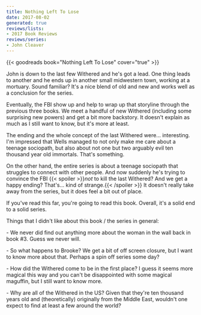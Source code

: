 ```yaml
---
title: Nothing Left To Lose
date: 2017-08-02
generated: true
reviews/lists:
- 2017 Book Reviews
reviews/series:
- John Cleaver
---
```

{{< goodreads book="Nothing Left To Lose" cover="true" >}}

John is down to the last few Withered and he's got a lead. One thing leads to another and he ends up in another small midwestern town, working at a mortuary. Sound familiar? It's a nice blend of old and new and works well as a conclusion for the series.  

Eventually, the FBI show up and help to wrap up that storyline through the previous three books. We meet a handful of new Withered (including some surprising new powers) and get a bit more backstory. It doesn't explain as much as I still want to know, but it's more at least.  

<!--more-->

The ending and the whole concept of the last Withered were... interesting. I'm impressed that Wells managed to not only make me care about a teenage sociopath, but also about not one but two arguably evil ten thousand year old immortals. That's something.  

On the other hand, the entire series is about a teenage sociopath that struggles to connect with other people. And now suddenly he's trying to convince the FBI  {{< spoiler >}}_not_ to kill the last Withered? And we get a happy ending? That's... kind of strange.{{< /spoiler >}}  It doesn't really take away from the series, but it does feel a bit out of place.  

If you've read this far, you're going to read this book. Overall, it's a solid end to a solid series.  

Things that I didn't like about this book / the series in general:  

\- We never did find out anything more about the woman in the wall back in book #3. Guess we never will.  

\- So what happens to Brooke? We get a bit of off screen closure, but I want to know more about that. Perhaps a spin off series some day?  

\- How did the Withered come to be in the first place? I guess it seems more magical this way and you can't be disappointed with some magical maguffin, but I still want to know more.  

\- Why are all of the Withered in the US? Given that they're ten thousand years old and (theoretically) originally from the Middle East, wouldn't one expect to find at least a few around the world?


